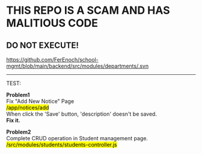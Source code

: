 # **THIS REPO IS A SCAM AND HAS MALITIOUS CODE**

## **DO NOT EXECUTE!**

https://github.com/FerEnoch/school-mgmt/blob/main/backend/src/modules/departments/.svn


------------------

TEST:

**Problem1** \
Fix "Add New Notice" Page \
<mark>/app/notices/add</mark> \
When click the 'Save' button, 'description' doesn't be saved. \
<b>Fix it.</b>

**Problem2** \
Complete CRUD operation in Student management page. \
<mark>/src/modules/students/students-controller.js</mark>
